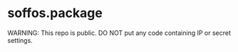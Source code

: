 # soffos.package

WARNING: This repo is public. DO NOT put any code containing IP or secret settings.
